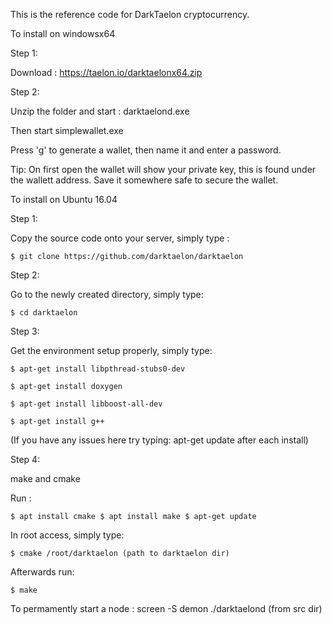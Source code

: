 This is the reference code for DarkTaelon cryptocurrency.

To install on windowsx64

Step 1:

Download : https://taelon.io/darktaelonx64.zip

Step 2:

Unzip the folder and start : darktaelond.exe

Then start simplewallet.exe

Press 'g' to generate a wallet, then name it and enter a password.

Tip: On first open the wallet will show your private key, this is found under the wallett address. Save it somewhere safe to secure the wallet.

To install on Ubuntu 16.04

Step 1:

Copy the source code onto your server, simply type :

```$ git clone https://github.com/darktaelon/darktaelon```

Step 2:

Go to the newly created directory, simply type:

```$ cd darktaelon```

Step 3:

Get the environment setup properly, simply type:

```$ apt-get install libpthread-stubs0-dev```

```$ apt-get install doxygen```

```$ apt-get install libboost-all-dev```

```$ apt-get install g++```

(If you have any issues here try typing: apt-get update after each install)

Step 4:

make and cmake

Run :

```$ apt install cmake $ apt install make $ apt-get update```

In root access, simply type:

```$ cmake /root/darktaelon (path to darktaelon dir)```

Afterwards run:

```$ make```

To permamently start a node : screen -S demon ./darktaelond (from src dir)
